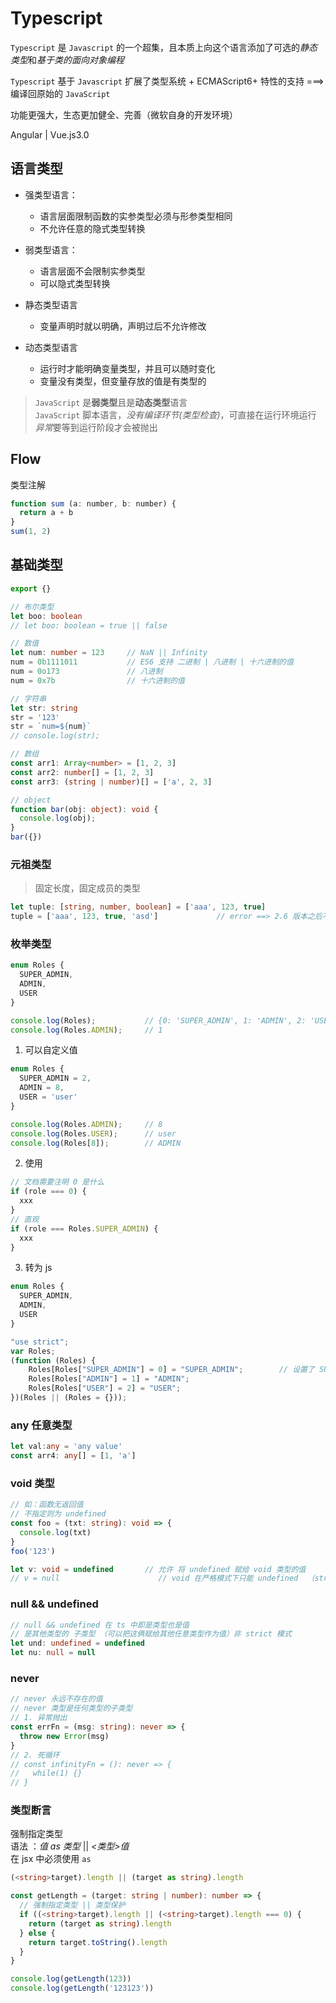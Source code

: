 # Typescript

`Typescript` 是 `Javascript` 的一个超集，且本质上向这个语言添加了可选的*静态类型*和*基于类的面向对象编程*

`Typescript` 基于 `Javascript` 扩展了类型系统 + ECMAScript6+ 特性的支持 ===> 编译回原始的 `JavaScript`

功能更强大，生态更加健全、完善（微软自身的开发环境）

Angular | Vue.js3.0

## 语言类型
- 强类型语言：
  * 语言层面限制函数的实参类型必须与形参类型相同
  * 不允许任意的隐式类型转换

- 弱类型语言：
  * 语言层面不会限制实参类型
  * 可以隐式类型转换

* 静态类型语言
  * 变量声明时就以明确，声明过后不允许修改

* 动态类型语言
  * 运行时才能明确变量类型，并且可以随时变化
  * 变量没有类型，但变量存放的值是有类型的

> `JavaScript` 是**弱类型**且是**动态类型**语言   
> `JavaScript` 脚本语言，*没有编译环节(类型检查)*，可直接在运行环境运行
> *异常*要等到运行阶段才会被抛出

## Flow
类型注解
```js
function sum (a: number, b: number) {
  return a + b
}
sum(1, 2)
```

## 基础类型
```ts
export {}

// 布尔类型
let boo: boolean
// let boo: boolean = true || false

// 数值
let num: number = 123     // NaN || Infinity
num = 0b1111011           // ES6 支持 二进制 | 八进制 | 十六进制的值
num = 0o173               // 八进制
num = 0x7b                // 十六进制的值

// 字符串
let str: string
str = '123'
str = `num=${num}`
// console.log(str);

// 数组
const arr1: Array<number> = [1, 2, 3]
const arr2: number[] = [1, 2, 3]
const arr3: (string | number)[] = ['a', 2, 3]

// object
function bar(obj: object): void {
  console.log(obj);
}
bar({})
```

### 元祖类型
> 固定长度，固定成员的类型
```ts
let tuple: [string, number, boolean] = ['aaa', 123, true]
tuple = ['aaa', 123, true, 'asd']             // error ==> 2.6 版本之后不支持  越界元素(超出长度但复合类型的值)
```

### 枚举类型
```ts
enum Roles {
  SUPER_ADMIN,
  ADMIN,
  USER
}

console.log(Roles);           // {0: 'SUPER_ADMIN', 1: 'ADMIN', 2: 'USER', SUPER_ADMIN: 0, ADMIN: 1, USER: 2}
console.log(Roles.ADMIN);     // 1
```

1. 可以自定义值
```ts
enum Roles {
  SUPER_ADMIN = 2,
  ADMIN = 8,
  USER = 'user'
}

console.log(Roles.ADMIN);     // 8
console.log(Roles.USER);      // user
console.log(Roles[8]);        // ADMIN
```

2. 使用
```ts
// 文档需要注明 0 是什么
if (role === 0) {
  xxx
}
// 直观
if (role === Roles.SUPER_ADMIN) {
  xxx
}
```

3. 转为 js
```ts
enum Roles {
  SUPER_ADMIN,
  ADMIN,
  USER
}
```
```js
"use strict";
var Roles;
(function (Roles) {
    Roles[Roles["SUPER_ADMIN"] = 0] = "SUPER_ADMIN";        // 设置了 SUPER_ADMIN 值为 0 ，也设置了 0 下标对应 SUPER_ADMIN
    Roles[Roles["ADMIN"] = 1] = "ADMIN";
    Roles[Roles["USER"] = 2] = "USER";
})(Roles || (Roles = {}));
```

### any 任意类型
```ts
let val:any = 'any value'
const arr4: any[] = [1, 'a']
```

### void 类型
```ts
// 如：函数无返回值
// 不指定则为 undefined
const foo = (txt: string): void => {
  console.log(txt)  
}
foo('123')

let v: void = undefined       // 允许 将 undefined 赋给 void 类型的值
// v = null                      // void 在严格模式下只能 undefined  （strictNullChecks: true）
```

### null && undefined
```ts
// null && undefined 在 ts 中即是类型也是值
// 是其他类型的 子类型 （可以把这俩赋给其他任意类型作为值）非 strict 模式
let und: undefined = undefined
let nu: null = null
```

### never
```ts
// never 永远不存在的值
// never 类型是任何类型的子类型
// 1. 异常抛出
const errFn = (msg: string): never => {
  throw new Error(msg)
}
// 2. 死循环
// const infinityFn = (): never => {
//   while(1) {}
// }
```

### 类型断言
强制指定类型          
语法 ：*值 as 类型* || *<类型>值*   
在 jsx 中必须使用 `as`          
```ts
(<string>target).length || (target as string).length
```       
```ts
const getLength = (target: string | number): number => {
  // 强制指定类型 || 类型保护
  if ((<string>target).length || (<string>target).length === 0) {
    return (target as string).length
  } else {
    return target.toString().length
  }
}

console.log(getLength(123))
console.log(getLength('123123'))
```
